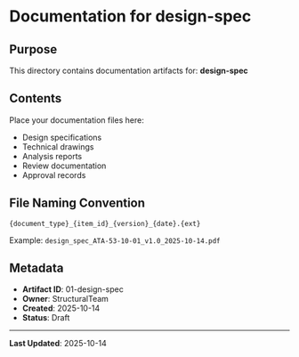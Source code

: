 # Documentation for design-spec

## Purpose

This directory contains documentation artifacts for: **design-spec**

## Contents

Place your documentation files here:
- Design specifications
- Technical drawings
- Analysis reports
- Review documentation
- Approval records

## File Naming Convention

```
{document_type}_{item_id}_{version}_{date}.{ext}
```

Example: `design_spec_ATA-53-10-01_v1.0_2025-10-14.pdf`

## Metadata

- **Artifact ID**: 01-design-spec
- **Owner**: StructuralTeam
- **Created**: 2025-10-14
- **Status**: Draft

---

**Last Updated**: 2025-10-14
